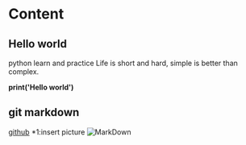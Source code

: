 # Content
## Hello world
 python learn and practice
 Life is short and hard, simple is better than complex.

**print('Hello world')**

## git markdown
[github](http://www.github.com/petergao/pythonic)
*1:insert picture
![MarkDown](https://gitee.com/PeterGao/pythonic/raw/master/markdown.png?raw=true)

